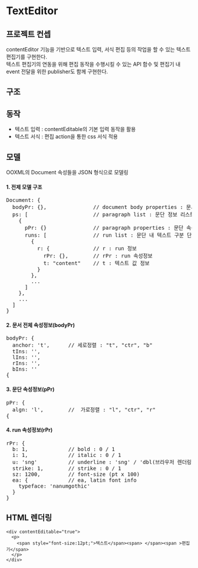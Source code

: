 # TextEditor

## 프로젝트 컨셉
contentEditor 기능을 기반으로 텍스트 입력, 서식 편집 등의 작업을 할 수 있는 텍스트 편집기를 구현한다.<br/>
텍스트 편집기의 연동을 위해 편집 동작을 수행시킬 수 있는 API 함수 및 편집기 내 event 전달을 위한 publisher도 함께 구현한다.<br/>

## 구조


## 동작
- 텍스트 입력 : contentEditable의 기본 입력 동작을 활용<br/>
- 텍스트 서식 : 편집 action을 통한 css 서식 적용<br/>

## 모델
OOXML의 Document 속성들을 JSON 형식으로 모델링

#### 1. 전제 모델 구조
<pre>
Document: {
  bodyPr: {},               // document body properties : 문서 전체 속성정보
  ps: [                     // paragraph list : 문단 정보 리스트
    {
      pPr: {}               // paragraph properties : 문단 속성정보
      runs: [               // run list : 문단 내 텍스트 구분 단위(run) 리스트
        {
          r: {              // r : run 정보
            rPr: {},        // rPr : run 속성정보
            t: "content"    // t : 텍스트 값 정보
          }
        },
        ...
      ]
    },
    ...
  ]
}
</pre>

#### 2. 문서 전체 속성정보(bodyPr)
<pre>
bodyPr: {
  anchor: 't',      // 세로정렬 : "t", "ctr", "b"
  tIns: '',
  lIns: '',
  rIns: '',
  bIns: ''
{
</pre>
#### 3. 문단 속성정보(pPr)
<pre>
pPr: {
  algn: 'l',        //  가로정렬 : "l", "ctr", "r"
{
</pre>
#### 4. run 속성정보(rPr)
<pre>
rPr: {
  b: 1,             // bold : 0 / 1
  i: 1,             // italic : 0 / 1
  u: 'sng'          // underline : 'sng' / 'dbl(브라우저 렌더링 이슈로 현재 미지원)' / 'none'
  strike: 1,        // strike : 0 / 1
  sz: 1200,         // font-size (pt x 100)
  ea: {             // ea, latin font info
    typeface: 'nanumgothic'
  }
}
</pre>

## HTML 렌더링
```
<div contentEditable="true">
  <p>
    <span style="font-size:12pt;">텍스트</span><span> </span><span >편집기</span>
  </p>
</div>
```

